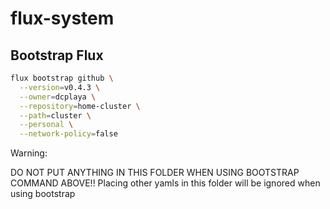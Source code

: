 # flux-system

## Bootstrap Flux

```bash
flux bootstrap github \
  --version=v0.4.3 \
  --owner=dcplaya \
  --repository=home-cluster \
  --path=cluster \
  --personal \
  --network-policy=false
```


Warning:

DO NOT PUT ANYTHING IN THIS FOLDER WHEN USING BOOTSTRAP COMMAND ABOVE!!
Placing other yamls in this folder will be ignored when using bootstrap